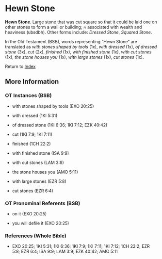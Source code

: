 # Hewn Stone
**Hewn Stone**. 
Large stone that was cut square so that it could be laid one on other stones to form a wall or building; ≈ associated with wealth and heaviness (ubsdbh). 
Other forms include: 
*Dressed Stone*, *Squared Stone*. 


In the Old Testament (BSB), words representing “Hewn Stone” are translated as 
*with stones shaped by tools* (1x), *with dressed* (1x), *of dressed stone* (3x), *cut* (2x), *finished* (1x), *with finished stone* (1x), *with cut stones* (1x), *the stone houses you* (1x), *with large stones* (1x), *cut stones* (1x). 




Return to [Index](00-Index.md)

## More Information

### OT Instances (BSB)

* with stones shaped by tools (EXO 20:25)

* with dressed (1KI 5:31)

* of dressed stone (1KI 6:36; 1KI 7:12; EZK 40:42)

* cut (1KI 7:9; 1KI 7:11)

* finished (1CH 22:2)

* with finished stone (ISA 9:9)

* with cut stones (LAM 3:9)

* the stone houses you (AMO 5:11)

* with large stones (EZR 5:8)

* cut stones (EZR 6:4)



### OT Pronominal Referents (BSB)

* on it (EXO 20:25)

* you will defile it (EXO 20:25)



### References (Whole Bible)

* EXO 20:25; 1KI 5:31; 1KI 6:36; 1KI 7:9; 1KI 7:11; 1KI 7:12; 1CH 22:2; EZR 5:8; EZR 6:4; ISA 9:9; LAM 3:9; EZK 40:42; AMO 5:11



